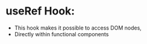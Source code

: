 # useRef Hook:

- This hook makes it possible to access DOM nodes, 
- Directly within functional components  

